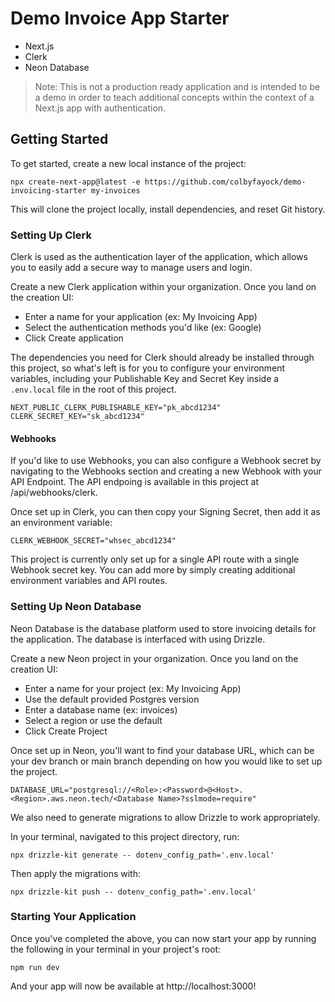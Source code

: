 # Demo Invoice App Starter

- Next.js
- Clerk
- Neon Database

> Note: This is not a production ready application and is intended to be a
> demo in order to teach additional concepts within the context of a
> Next.js app with authentication.

## Getting Started

To get started, create a new local instance of the project:

```
npx create-next-app@latest -e https://github.com/colbyfayock/demo-invoicing-starter my-invoices
```

This will clone the project locally, install dependencies, and reset Git history.

### Setting Up Clerk

Clerk is used as the authentication layer of the application, which allows
you to easily add a secure way to manage users and login.

Create a new Clerk application within your organization. Once you land on the
creation UI:
- Enter a name for your application (ex: My Invoicing App)
- Select the authentication methods you'd like (ex: Google)
- Click Create application

The dependencies you need for Clerk should already be installed through this project,
so what's left is for you to configure your environment variables, including your
Publishable Key and Secret Key inside a `.env.local` file in the root of this
project.

```
NEXT_PUBLIC_CLERK_PUBLISHABLE_KEY="pk_abcd1234"
CLERK_SECRET_KEY="sk_abcd1234"
```

#### Webhooks

If you'd like to use Webhooks, you can also configure a Webhook secret by navigating
to the Webhooks section and creating a new Webhook with your API Endpoint. The API 
endpoing is available in this project at /api/webhooks/clerk.

Once set up in Clerk, you can then copy your Signing Secret, then add it as an
environment variable:

```
CLERK_WEBHOOK_SECRET="whsec_abcd1234"
```

This project is currently only set up for a single API route with a single Webhook
secret key. You can add more by simply creating additional environment variables
and API routes.

### Setting Up Neon Database

Neon Database is the database platform used to store invoicing details for
the application. The database is interfaced with using Drizzle.

Create a new Neon project in your organization. Once you land on the
creation UI:
- Enter a name for your project (ex: My Invoicing App)
- Use the default provided Postgres version
- Enter a database name (ex: invoices)
- Select a region or use the default
- Click Create Project

Once set up in Neon, you'll want to find your database URL, which can be
your dev branch or main branch depending on how you would like to set up
the project.

```
DATABASE_URL="postgresql://<Role>:<Password>@<Host>.<Region>.aws.neon.tech/<Database Name>?sslmode=require"
```

We also need to generate migrations to allow Drizzle to work appropriately.

In your terminal, navigated to this project directory, run:

```
npx drizzle-kit generate -- dotenv_config_path='.env.local'
```

Then apply the migrations with:

```
npx drizzle-kit push -- dotenv_config_path='.env.local'
```

### Starting Your Application

Once you've completed the above, you can now start your app by
running the following in your terminal in your project's root:

```
npm run dev
```

And your app will now be available at http://localhost:3000!

